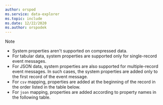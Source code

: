 ```yaml
---
author: orspod
ms.service: data-explorer
ms.topic: include
ms.date: 12/22/2020
ms.author: orspodek
---
```


> [!NOTE]
> * System properties aren't supported on compressed data.
> * For tabular data, system properties are supported only for single-record event messages.
> * For JSON data, system properties are also supported for multiple-record event messages. In such cases, the system properties are added only to the first record of the event message. 
> * For `csv` mapping, properties are added at the beginning of the record in the order listed in the table below. 
> * For `json` mapping, properties are added according to property names in the following table.
